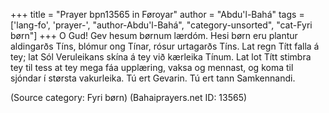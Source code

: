 +++
title = "Prayer bpn13565 in Føroyar"
author = "Abdu'l-Bahá"
tags = ['lang-fo', 'prayer-', "author-Abdu'l-Bahá", "category-unsorted", "cat-Fyri børn"]
+++
O Gud! Gev hesum børnum lærdóm. Hesi børn eru plantur aldingarðs Tíns, blómur ong Tínar, rósur urtagarðs Tíns. Lat regn Títt falla á tey; lat Sól Veruleikans skína á tey við kærleika Tínum. Lat lot Títt stimbra tey til tess at tey mega fáa upplæring, vaksa og mennast, og koma til sjóndar í størsta vakurleika. Tú ert Gevarin. Tú ert tann Samkennandi.

(Source category: Fyri børn)
(Bahaiprayers.net ID: 13565)
